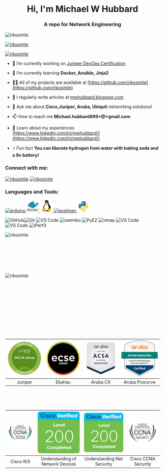 <h1 align="center">Hi, I'm Michael W Hubbard</h1>
<h3 align="center">A repo for Network Engineering</h3>

<p align="left"> <img src="https://komarev.com/ghpvc/?username=rikosintie&label=Profile%20views&color=0e75b6&style=flat" alt="rikosintie" /> </p>

<p align="left"> <a href="https://github.com/ryo-ma/github-profile-trophy"><img src="https://github-profile-trophy.vercel.app/?username=rikosintie" alt="rikosintie" /></a> </p>

<p align="left"> <a href="https://twitter.com/rikosintie" target="blank"><img src="https://img.shields.io/twitter/follow/rikosintie?logo=twitter&style=for-the-badge" alt="rikosintie" /></a> </p>

- 🔭 I’m currently working on [Juniper DevOps Certification](https://github.com/rikosintie/Juniper-DevOps)

- 🌱 I’m currently learning **Docker, Ansible, Jinja2**

- 👨‍💻 All of my projects are available at [https://github.com/rikosintie](https://github.com/rikosintie)

- 📝 I regularly write articles at [mwhubbard.blogspot.com](mwhubbard.blogspot.com)

- 💬 Ask me about **Cisco,Juniper, Aruba, Ubiquti** networking solutions!

- 📫 How to reach me **Michael.hubbard999<@>gmail.com**

- 📄 Learn about my experiences [https://www.linkedin.com/in/mwhubbard/](https://www.linkedin.com/in/mwhubbard/)

- ⚡ Fun fact **You can liberate hydrogen from water with baking soda and a 9v battery!**

<h3 align="left">Connect with me:</h3>
<p align="left">
<a href="https://dev.to/rikosintie" target="blank"><img align="center" src="https://raw.githubusercontent.com/rahuldkjain/github-profile-readme-generator/master/src/images/icons/Social/devto.svg" alt="rikosintie" height="30" width="40" /></a>
<a href="https://twitter.com/rikosintie" target="blank"><img align="center" src="https://raw.githubusercontent.com/rahuldkjain/github-profile-readme-generator/master/src/images/icons/Social/twitter.svg" alt="rikosintie" height="30" width="40" /></a>
</p>

<h3 align="left">Languages and Tools:</h3>
<p align="left"> <a href="https://www.arduino.cc/" target="_blank" rel="noreferrer"> <img src="https://cdn.worldvectorlogo.com/logos/arduino-1.svg" alt="arduino" width="40" height="40"/> </a> <a href="https://www.docker.com/" target="_blank" rel="noreferrer"> <img src="https://raw.githubusercontent.com/devicons/devicon/master/icons/docker/docker-original-wordmark.svg" alt="docker" width="40" height="40"/> </a> <a href="https://www.linux.org/" target="_blank" rel="noreferrer"> <img src="https://raw.githubusercontent.com/devicons/devicon/master/icons/linux/linux-original.svg" alt="linux" width="40" height="40"/> </a> <a href="https://postman.com" target="_blank" rel="noreferrer"> <img src="https://www.vectorlogo.zone/logos/getpostman/getpostman-icon.svg" alt="postman" width="40" height="40"/> </a> <a href="https://www.python.org" target="_blank" rel="noreferrer"> <img src="https://raw.githubusercontent.com/devicons/devicon/master/icons/python/python-original.svg" alt="python" width="40" height="40"/> </a> </p>

<img src="https://img.shields.io/badge/GitHub-Orange?style=for-the-badge" alt="GitHub" data-canonical-src="https://img.shields.io/badge/GitHub-Orange?style=for-the-badge;logoColor=white" style="max-width: 95%;"><img src="https://camo.githubusercontent.com/324ecb8e3920e6c4826b60f2afd553c8a1b6ea87782030de0eaa65bb8c8b2919/68747470733a2f2f696d672e736869656c64732e696f2f62616467652f2d4769742d4630353033323f7374796c653d666f722d7468652d6261646765266c6f676f3d676974266c6f676f436f6c6f723d7768697465" alt="Git" data-canonical-src="https://img.shields.io/badge/-Git-F05032?style=for-the-badge&amp;logo=git&amp;logoColor=white" style="max-width: 95%;">
<img src="https://img.shields.io/badge/VS Code-blue?style=for-the-badge" alt="VS Code" data-canonical-src="https://img.shields.io/badge/VS-Code-blue?style=for-the-badge;logoColor=white" style="max-width: 100%;">
<img src="https://img.shields.io/badge/netmiko-brightgreen?style=for-the-badge" alt="netmiko" data-canonical-src="https://img.shields.io/badge/netmiko-brightgreen?style=for-the-badge;logoColor=white" style="max-width: 100%;">
<img src="https://img.shields.io/badge/PyEZ-Orange?style=for-the-badge" alt="PyEZ" data-canonical-src="https://img.shields.io/badge/PyEZ-Orange?style=for-the-badge;logoColor=white" style="max-width: 100%;">
<img src="https://img.shields.io/badge/nmap-important?style=for-the-badge" alt="nmap" data-canonical-src="https://img.shields.io/badge/nmap-important?style=for-the-badge;logoColor=white" style="max-width: 100%;">
<img src="https://img.shields.io/badge/PowerShell-yellow?style=for-the-badge" alt="VS Code" data-canonical-src="https://img.shields.io/badge/nmap-yellow?style=for-the-badge;logoColor=white" style="max-width: 100%;">
<img src="https://img.shields.io/badge/WireShark-green?style=for-the-badge" alt="VS Code" data-canonical-src="https://img.shields.io/badge/-nmap-green?style=for-the-badge;logoColor=white" style="max-width: 100%;">
<img src="https://img.shields.io/badge/iPerf3-Orange?style=for-the-badge" alt="iPerf3" data-canonical-src="https://img.shields.io/badge/iPerf3-Orange?style=for-the-badge;logoColor=white" style="max-width: 100%;">  



<p><img align="left" src="https://github-readme-stats-sigma-five.vercel.app/api/top-langs?username=rikosintie&show_icons=true&locale=en&layout=compact" alt="rikosintie" /></p>
</br>
</br>
</br>
</br>
</br>
</br>
</br>
<p>&nbsp;<img align="left" src="https://github-readme-stats-sigma-five.vercel.app/api?username=rikosintie&show_icons=true&locale=en" alt="rikosintie" /></p>  
</br>
</br>
</br>
</br>
</br>
</br>
</br>
</br>
</br>
</br>

| ![jncia](https://github.com/rikosintie/rikosintie/blob/main/images/jncia-junos-204.png) | ![ecse](https://github.com/rikosintie/rikosintie/blob/main/images/ecse-design.204.png) | ![acsa](https://github.com/rikosintie/rikosintie/blob/main/images/aruba-ACSA-V2-204px.png) | ![ACS V2](https://github.com/rikosintie/rikosintie/blob/main/images/aruba-acsa-v1-204.png) |
| :------:| :----: | :------: | :------------: |
| Juniper | Ekahau | Aruba CX | Aruba Procurve |
</br>
</br>
</br>




| ![ccna-RS](https://github.com/rikosintie/rikosintie/blob/main/images/ccna-RS.png) | ![Cisco NetDevices](https://github.com/rikosintie/rikosintie/blob/main/images/understanding-of-cisco-network-devices-204px.png) | ![netsec](https://github.com/rikosintie/rikosintie/blob/main/images/understanding-net-sec-204.png) | ![ccna-sec](https://github.com/rikosintie/rikosintie/blob/main/images/cisco-ccna-security.png) |
| :--------:| :------------------------------: | :------------------------: | :-----------------:
| Cisco R/S | Understanding of Network Devices | Understanding Net Security | Cisco CCNA Security |

</br>
</br>

